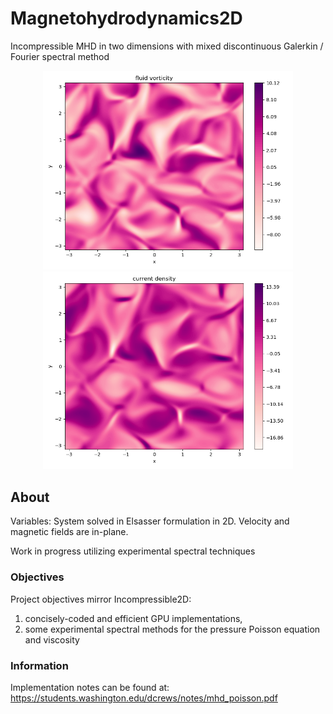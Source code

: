 # Magnetohydrodynamics2D
Incompressible MHD in two dimensions with mixed discontinuous Galerkin / Fourier spectral method

<p align="center">
<img src="https://raw.githubusercontent.com/crewsdw/Magnetohydrodynamics2D/master/images/k234_rs150/vorticity.png" width="400" />
<img src="https://raw.githubusercontent.com/crewsdw/Magnetohydrodynamics2D/master/images/k234_rs150/current.png" width="400" />
</p>

## About
Variables: System solved in Elsasser formulation in 2D. Velocity and magnetic fields are in-plane.

Work in progress utilizing experimental spectral techniques

### Objectives
Project objectives mirror Incompressible2D:
1) concisely-coded and efficient GPU implementations,
2) some experimental spectral methods for the pressure Poisson equation and viscosity

### Information
Implementation notes can be found at: https://students.washington.edu/dcrews/notes/mhd_poisson.pdf
